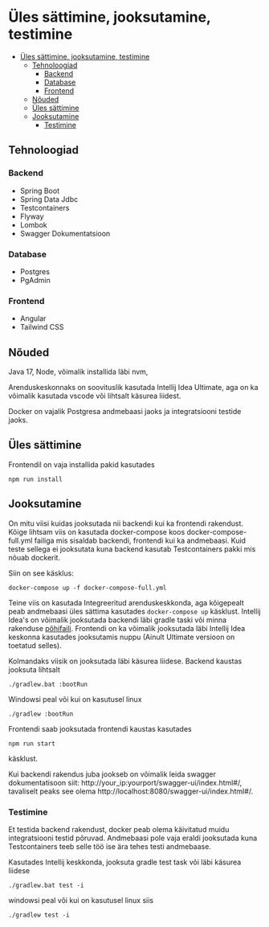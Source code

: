 # Üles sättimine, jooksutamine, testimine

- [Üles sättimine, jooksutamine, testimine](#üles-sättimine-jooksutamine-testimine)
  - [Tehnoloogiad](#tehnoloogiad)
    - [Backend](#backend)
    - [Database](#database)
    - [Frontend](#frontend)
  - [Nõuded](#nõuded)
  - [Üles sättimine](#üles-sättimine)
  - [Jooksutamine](#jooksutamine)
    - [Testimine](#testimine)

## Tehnoloogiad

### Backend

- Spring Boot
- Spring Data Jdbc
- Testcontainers
- Flyway
- Lombok
- Swagger Dokumentatsioon

### Database

- Postgres
- PgAdmin

### Frontend

- Angular
- Tailwind CSS

## Nõuded

Java 17,
Node, võimalik installida läbi nvm,

Arenduskeskonnaks on soovituslik kasutada Intellij Idea Ultimate, aga on ka võimalik kasutada vscode või lihtsalt käsurea liidest.

Docker on vajalik Postgresa andmebaasi jaoks ja integratsiooni testide jaoks.

## Üles sättimine

Frontendil on vaja installida pakid kasutades

```
npm run install
```

## Jooksutamine

On mitu viisi kuidas jooksutada nii backendi kui ka frontendi rakendust. Kõige lihtsam viis on kasutada docker-compose koos docker-compose-full.yml failiga mis sisaldab backendi, frontendi kui ka andmebaasi. Kuid teste sellega ei jooksutata kuna backend kasutab Testcontainers pakki mis nõuab dockerit.

Siin on see käsklus:

```
docker-compose up -f docker-compose-full.yml
```

Teine viis on kasutada Integreeritud arenduskeskkonda, aga kõigepealt peab andmebaasi üles sättima kasutades `docker-compose up` käsklust. Intellij Idea's on võimalik jooksutada backendi läbi gradle taski või minna rakenduse [põhifaili](./backend/src/main/java/ee/erik/backend/Application.java). Frontendi on ka võimalik jooksutada läbi Intellij Idea keskonna kasutades jooksutamis nuppu (Ainult Ultimate versioon on toetatud selles).

Kolmandaks viisik on jooksutada läbi käsurea liidese.
Backend kaustas jooksuta lihtsalt

```
./gradlew.bat :bootRun
```

Windowsi peal või kui on kasutusel linux

```
./gradlew :bootRun
```

Frontendi saab jooksutada frontendi kaustas kasutades

```
npm run start
```

käsklust.

Kui backendi rakendus juba jookseb on võimalik leida swagger dokumentatisoon siit: http://your_ip:yourport/swagger-ui/index.html#/, tavaliselt peaks see olema http://localhost:8080/swagger-ui/index.html#/.

### Testimine

Et testida backend rakendust, docker peab olema käivitatud muidu integratsiooni testid põruvad. Andmebaasi pole vaja eraldi jooksutada kuna Testcontainers teeb selle töö ise ära tehes testi andmebaase.

Kasutades Intellij keskkonda, jooksuta gradle test task
või läbi käsurea liidese

```
./gradlew.bat test -i
```

windowsi peal või kui on kasutusel linux siis

```
./gradlew test -i
```
